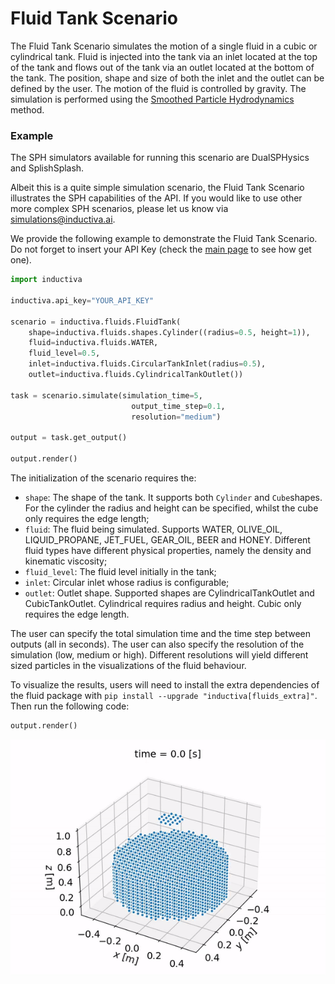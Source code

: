 # Fluid Tank Scenario

The Fluid Tank Scenario simulates the motion of a single fluid in a cubic or cylindrical tank.
Fluid is injected into the tank via an inlet located at the top of the tank and
flows out of the tank via an outlet located at the bottom of the tank. The position,
shape and size of both the inlet and the outlet can be defined by the user. The
motion of the fluid is controlled by gravity. The simulation is performed using
the [Smoothed Particle Hydrodynamics](https://en.wikipedia.org/wiki/Smoothed-particle_hydrodynamics)
method.

### Example

The SPH simulators available for running this scenario are DualSPHysics and SplishSplash.

Albeit this is a quite simple simulation scenario, the Fluid Tank Scenario illustrates the
SPH capabilities of the API. If you would like to use other more complex SPH scenarios,
please let us know via simulations@inductiva.ai.

We provide the following example to demonstrate the Fluid Tank Scenario. Do not forget to insert
your API Key (check the [main page](https://github.com/inductiva/inductiva/tree/main#api-access-tokens) to see how get one).

```python
import inductiva

inductiva.api_key="YOUR_API_KEY"

scenario = inductiva.fluids.FluidTank(
    shape=inductiva.fluids.shapes.Cylinder((radius=0.5, height=1)),
    fluid=inductiva.fluids.WATER,
    fluid_level=0.5,
    inlet=inductiva.fluids.CircularTankInlet(radius=0.5),
    outlet=inductiva.fluids.CylindricalTankOutlet())

task = scenario.simulate(simulation_time=5,
                           output_time_step=0.1,
                           resolution="medium")

output = task.get_output()

output.render()
```

The initialization of the scenario requires the:
- `shape`: The shape of the tank. It supports both `Cylinder` and `Cube`shapes.
For the cylinder the radius and height can be specified, whilst the cube only
 requires the edge length;
- `fluid`: The fluid being simulated. Supports WATER, OLIVE_OIL, LIQUID_PROPANE,
JET_FUEL, GEAR_OIL, BEER and HONEY. Different fluid types have different physical
properties, namely the density and kinematic viscosity;
- `fluid_level`: The fluid level initially in the tank;
- `inlet`: Circular inlet whose radius is configurable;
- `outlet`: Outlet shape. Supported shapes are CylindricalTankOutlet and 
CubicTankOutlet. Cylindrical requires radius and height. Cubic only requires the
edge length.

The user can specify the total simulation time and the time step between outputs
(all in seconds). The user can also specify the resolution of the simulation
(low, medium or high). Different resolutions will yield different sized particles
in the visualizations of the fluid behaviour. 

To visualize the results, users will need to install the extra dependencies of the fluid package with `pip install --upgrade "inductiva[fluids_extra]"`. 
Then run the following code:

```python
output.render()
```

![Fluid tank simulation.](resources/media/fluid_tank.gif)
